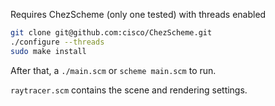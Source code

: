 Requires ChezScheme (only one tested) with threads enabled

```bash
git clone git@github.com:cisco/ChezScheme.git 
./configure --threads
sudo make install
```

After that, a `./main.scm` or `scheme main.scm` to run.

`raytracer.scm` contains the scene and rendering settings.
